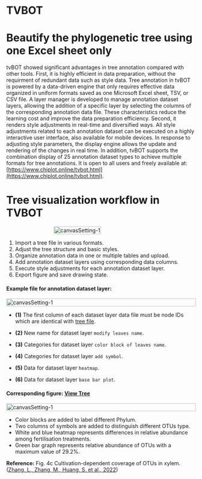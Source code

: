 # TVBOT
# Beautify the phylogenetic tree using one Excel sheet only

tvBOT showed significant advantages in tree annotation compared with other tools. First, it is highly efficient in data preparation, without the requirment of redundant data such as style data. Tree annotation in tvBOT is powered by a data-driven engine that only requires effective data organized in uniform formats saved as one Microsoft Excel sheet, TSV, or CSV file. A layer manager is developed to manage annotation dataset layers, allowing the addition of a specific layer by selecting the columns of the corresponding annotation data file. These characteristics reduce the learning cost and improve the data preparation efficiency. Second, it renders style adjustments in real-time and diversified ways. All style adjustments related to each annotation dataset can be executed on a highly interactive user interface, also available for mobile devices. In response to adjusting style parameters, the display engine allows the update and rendering of the changes in real time. In addition, tvBOT supports the combination display of 25 annotation dataset types to achieve multiple formats for tree annotations. It is open to all users and freely available at: [https://www.chiplot.online/tvbot.html](https://www.chiplot.online/tvbot.html).

# Tree visualization workflow in TVBOT

<p><div style="display:flex;justify-content: center;"><img style="width:50%;" src="https://1996xjm.github.io/tvbot/img/workflow.jpg" alt="canvasSetting-1" style="width:100%;" /></div></p>

1. Import a tree file in various formats.
2. Adjust the tree structure and basic styles.
3. Organize annotation data in one or multiple tables and upload.
4. Add annotation dataset layers using corresponding data columns.
5. Execute style adjustments for each annotation dataset layer.
6. Export figure and save drawing state.


#### Example file for annotation dataset layer:

<p><div style="display:flex;"><img src="https://1996xjm.github.io/tvbot/tree_annotation/img/exampleDatasetLayerFile.jpg" alt="canvasSetting-1" style="width:100%;" /></div></p>

- **(1)** The first column of each dataset layer data file must be node IDs which are identical with [tree file](https://1996xjm.github.io/chitree/user_interface/attribute_main/data.html).

- **(2)** New name for dataset layer `modify leaves name`.

- **(3)** Categories for dataset layer `color block of leaves name`.

- **(4)** Categories for dataset layer `add symbol`.

- **(5)** Data for dataset layer `heatmap`.

- **(6)** Data for dataset layer `base bar plot`.

#### Corresponding figure: [View Tree](https://www.chiplot.online/normalTree.html?originalJsonDataUri=/static/xiaochiPlot/gallery/normalTree/Fig4c-s41467-022-31113-w.json)

<p><div style="display:flex;"><img src="https://1996xjm.github.io/tvbot/tree_annotation/img/exampleTreeFigure.jpg" alt="canvasSetting-1" style="width:100%;" /></div></p>

- Color blocks are added to label different Phylum.
- Two columns of symbols are added to distinguish different OTUs type.
- White and blue heatmap represents differences in relative abundance among fertilisation treatments.
- Green bar graph represents relative abundance of OTUs with a maximum value of 29.2%.

**Reference:** Fig. 4c Cultivation-dependent coverage of OTUs in xylem. ([Zhang, L., Zhang, M., Huang, S. et al., 2022](https://doi.org/10.1038/s41467-022-31113-w))

